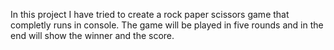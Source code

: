In this project I have tried to create a rock paper scissors game that completly runs in console.
The game will be played in five rounds and in the end will show the winner and the score.